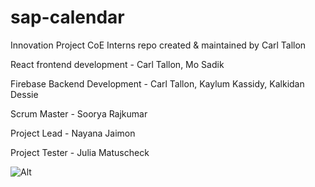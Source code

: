 # sap-calendar
Innovation Project CoE Interns
repo created & maintained by Carl Tallon

React frontend development - Carl Tallon, Mo Sadik

Firebase Backend Development - Carl Tallon, Kaylum Kassidy, Kalkidan Dessie

Scrum Master - Soorya Rajkumar 

Project Lead - Nayana Jaimon

Project Tester - Julia Matuscheck

![Alt](https://repobeats.axiom.co/api/embed/abe6b62562ddd023e47ea2c53c1fe227b63880b5.svg "Repobeats analytics image")